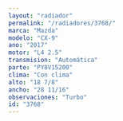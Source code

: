 ```yaml
---
layout: "radiador"
permalink: "/radiadores/3768/"
marca: "Mazda"
modelo: "CX-9"
ano: "2017"
motor: "L4 2.5"
transmision: "Automática"
parte: "PY8V15200"
clima: "Con clima"
alto: "18 7/8"
ancho: "28 11/16"
observaciones: "Turbo"
id: "3768"
---
```


